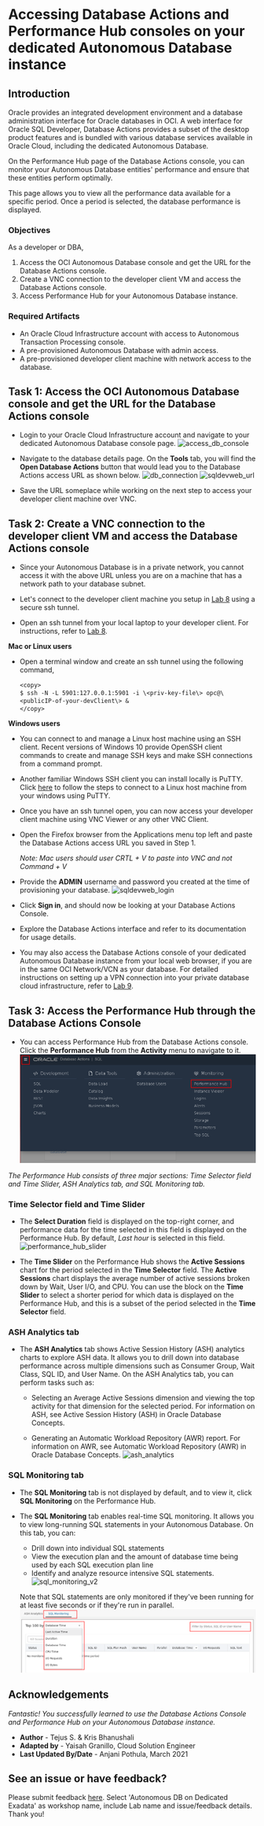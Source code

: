 # Accessing Database Actions and Performance Hub consoles on your dedicated Autonomous Database instance

## Introduction
Oracle  provides an integrated development environment and a database administration interface for Oracle databases in OCI. A web interface for Oracle SQL Developer, Database Actions provides a subset of the desktop product features and is bundled with various database services available in Oracle Cloud, including the dedicated Autonomous Database.

On the Performance Hub page of the Database Actions console, you can monitor your Autonomous Database entities' performance and ensure that these entities perform optimally.

This page allows you to view all the performance data available for a specific period. Once a period is selected, the database performance is displayed.

### Objectives

As a developer or DBA,

1. Access the OCI Autonomous Database console and get the URL for the Database Actions console.
2. Create a VNC connection to the developer client VM and access the Database Actions console.
3. Access Performance Hub for your Autonomous Database instance.

### Required Artifacts
- An Oracle Cloud Infrastructure account with access to Autonomous Transaction Processing console.
- A pre-provisioned Autonomous Database with admin access.
- A pre-provisioned developer client machine with network access to the database.

## Task 1: Access the OCI Autonomous Database console and get the URL for the Database Actions console

- Login to your Oracle Cloud Infrastructure account and navigate to your dedicated Autonomous Database console page.
    ![access_db_console](./images/access_db_console_v2.png " ")

- Navigate to the database details page. On the **Tools** tab, you will find the **Open Database Actions** button that would lead you to the Database Actions access URL as shown below.
    ![db_connection](./images/tools_v2.png " ")
    ![sqldevweb_url](./images/dbactions_url.png " ")

- Save the URL someplace while working on the next step to access your developer client machine over VNC.


## Task 2: Create a VNC connection to the developer client VM and access the Database Actions console

- Since your Autonomous Database is in a private network, you cannot access it with the above URL unless you are on a machine that has a network path to your database subnet.

- Let's connect to the developer client machine you setup in [Lab 8](?lab=lab-8-configuring-development-system) using a secure ssh tunnel.

- Open an ssh tunnel from your local laptop to your developer client. For instructions, refer to [Lab 8](?lab=lab-8-configuring-development-system).

**Mac or Linux users**

- Open a terminal window and create an ssh tunnel using the following command,

    ```
    <copy>
    $ ssh -N -L 5901:127.0.0.1:5901 -i \<priv-key-file\> opc@\<publicIP-of-your-devClient\> &
    </copy>
    ```

**Windows users**

- You can connect to and manage a Linux host machine using an SSH client. Recent versions of Windows 10 provide OpenSSH client commands to create and manage SSH keys and make SSH connections from a command prompt.

- Another familiar Windows SSH client you can install locally is PuTTY. Click [here](https://docs.microsoft.com/en-us/azure/virtual-machines/linux/ssh-from-windows) to follow the steps to connect to a Linux host machine from your windows using PuTTY.

- Once you have an ssh tunnel open, you can now access your developer client machine using VNC Viewer or any other VNC Client.

- Open the Firefox browser from the Applications menu top left and paste the Database Actions access URL you saved in Step 1.

    *Note: Mac users should user CRTL + V to paste into VNC and not Command + V*

- Provide the **ADMIN** username and password you created at the time of provisioning your database.
    ![sqldevweb_login](./images/dbactions_login.png " ")

- Click **Sign in**, and should now be looking at your Database Actions Console.

- Explore the Database Actions interface and refer to its documentation for usage details.

- You may also access the Database Actions console of your dedicated Autonomous Database instance from your local web browser, if you are in the same OCI Network/VCN as your database. For detailed instructions on setting up a VPN connection into your private database cloud infrastructure, refer to [Lab 9](?lab=lab-9-configuring-vpn-into-private-atp).


## Task 3: Access the Performance Hub through the Database Actions Console

- You can access Performance Hub from the Database Actions console. Click the **Performance Hub** from the **Activity** menu to navigate to it.
    ![performance_hub](./images/access_perfhub.png " ")

*The Performance Hub consists of three major sections: Time Selector field and Time Slider, ASH Analytics tab, and SQL Monitoring tab.*

### **Time Selector field and Time Slider**
- The **Select Duration** field is displayed on the top-right corner, and performance data for the time selected in this field is displayed on the Performance Hub. By default, *Last hour* is selected in this field.
    ![performance_hub_slider](./images/performance_hub_slider_v2.png " ")

- The **Time Slider** on the Performance Hub shows the **Active Sessions** chart for the period selected in the **Time Selector** field. The **Active Sessions** chart displays the average number of active sessions broken down by Wait, User I/O, and CPU. You can use the block on the **Time Slider** to select a shorter period for which data is displayed on the Performance Hub, and this is a subset of the period selected in the **Time Selector** field.

### **ASH Analytics tab**
- The **ASH Analytics** tab shows Active Session History (ASH) analytics charts to explore ASH data. It allows you to drill down into database performance across multiple dimensions such as Consumer Group, Wait Class, SQL ID, and User Name. On the ASH Analytics tab, you can perform tasks such as:

  - Selecting an Average Active Sessions dimension and viewing the top activity for that dimension for the selected period. For information on ASH, see Active Session History (ASH) in Oracle Database Concepts.

  - Generating an Automatic Workload Repository (AWR) report. For information on AWR, see Automatic Workload Repository (AWR) in Oracle Database Concepts.
    ![ash_analytics](./images/ash_analytics_v2.png " ")

### **SQL Monitoring tab**
- The **SQL Monitoring** tab is not displayed by default, and to view it, click **SQL Monitoring** on the Performance Hub.

- The **SQL Monitoring** tab enables real-time SQL monitoring. It allows you to view long-running SQL statements in your Autonomous Database. On this tab, you can:

    - Drill down into individual SQL statements
    - View the execution plan and the amount of database time being used by each SQL execution plan line
    - Identify and analyze resource intensive SQL statements.
    ![sql_monitoring_v2](./images/sql_monitoring_v2.png " ")

  Note that SQL statements are only monitored if they've been running for at least five seconds or if they're run in parallel.
    ![sql_monitoring](./images/sql_monitoring.png " ")

## Acknowledgements

*Fantastic! You successfully learned to use the Database Actions Console and Performance Hub on your Autonomous Database instance.*

- **Author** - Tejus S. & Kris Bhanushali
- **Adapted by** -  Yaisah Granillo, Cloud Solution Engineer
- **Last Updated By/Date** - Anjani Pothula, March 2021


## See an issue or have feedback?  
Please submit feedback [here](https://apexapps.oracle.com/pls/apex/f?p=133:1:::::P1_FEEDBACK:1).   Select 'Autonomous DB on Dedicated Exadata' as workshop name, include Lab name and issue/feedback details. Thank you!
